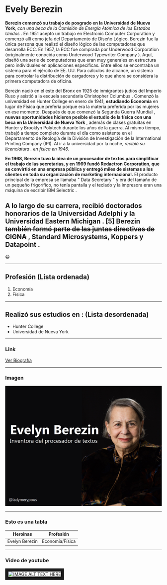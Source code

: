 # Evely Berezin

__Berezin comenzó su trabajo de posgrado en la Universidad de Nueva York__, *con una beca de la Comisión de Energía Atómica de los Estados Unidos* .  En 1951 aceptó un trabajo en Electronic Computer Corporation y comenzó allí como jefa del Departamento de Diseño Lógico. Berezin fue la única persona que realizó el diseño lógico de las computadoras que desarrolla ECC.  En 1957, la ECC fue comprada por Underwood Corporation (originalmente conocida como Underwood Typewriter Company ). Aquí, diseñó una serie de computadoras que eran muy generales en estructura pero individuales en aplicaciones específicas. Entre ellos se encontraba un sistema para el ejército de EE. UU. Para cálculos de alcance, un sistema para controlar la distribución de cargadores y lo que ahora se considera la primera computadora de oficina.

Berezin nació en el este del Bronx en 1925 de inmigrantes judíos del Imperio Ruso y asistió a la escuela secundaria Christopher Columbus .  Comenzó la universidad en Hunter College en enero de 1941, __estudiando Economía__ en lugar de Física que prefería porque era la materia preferida por las mujeres en ese momento. Después de que comenzó la Segunda Guerra Mundial , **nuevas oportunidades hicieron posible el estudio de la física con una beca en la Universidad de Nueva York** , además de clases gratuitas en Hunter y Brooklyn Polytech.durante los años de la guerra. Al mismo tiempo, trabajó a tiempo completo durante el día como asistente en el Departamento de Reología de la División de Investigación de la International Printing Company (IPI). Al ir a la universidad por la noche, _recibió su licenciatura . en física en 1946._ 

**En 1968, Berezin tuvo la idea de un procesador de textos para simplificar el trabajo de las secretarias, y en 1969 fundó Redactron Corporation,  que se convirtió en una empresa pública y entregó miles de sistemas a los clientes en toda su organización de marketing internacional.** El producto principal de la empresa se llamaba " Data Secretary " y era del tamaño de un pequeño frigorífico, no tenía pantalla y el teclado y la impresora eran una máquina de escribir IBM Selectric . 


## A lo largo de su carrera, recibió doctorados honorarios de la Universidad Adelphi y la Universidad Eastern Michigan . [5] Berezin ~~también formó parte de las juntas directivas de CIGNA~~ , Standard Microsystems, Koppers y Datapoint . 

:grinning:

---

## Profesión (Lista ordenada)

1. Economía
2. Física

---

## Realizó sus estudios en : (Lista desordenada)

- Hunter College
- Universidad de Nueva York

---

### Link 

[Ver Biografía](https://en.wikipedia.org/wiki/Evelyn_Berezin)

---

### Imagen

![alt text](https://github.com/yadira-puente/superHeroinass/blob/main/evelynBerezin.gif "Imagen de Evelyn Berezin")

---

### Esto es una tabla 

| Heroinas             | Profesión            |        
|:------------------:  |:--------------------:|
| Evelyn Berezin       | Economía/Física      | 

---

### Video de youtube

<a href="https://www.youtube.com/watch?v=zuHRc0JKaC4
" target="_blank"><img src="http://img.youtube.com/vi/zuHRc0JKaC4/0.jpg" 
alt="IMAGE ALT TEXT HERE" width="240" height="180" border="10" /></a>

